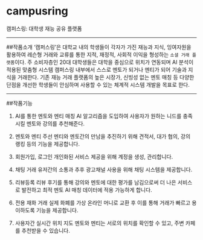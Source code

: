 # campusring
캠퍼스링: 대학생 재능 공유 플랫폼

---

##작품소개
‘캠퍼스링’은 대학교 내의 학생들이 각자가 가진 재능과 지식, 잉여자원을 활용하여 레슨형 거래와 교류를 통한 지적, 재정적, 사회적 이익을 형성하는 `소셜 거래 플랫폼`이다. 주 소비자층인 20대 대학생들은 대학을 중심으로 위치가 연동되며 AI 분석이 적용된 맞춤형 시스템 캠퍼스링 내부에서 스스로 멘토가 되거나 멘티가 되어 기술과 지식을 거래한다. 기존 재능 거래 플랫폼의 높은 시장가, 신빙성 없는 멘토 매칭 등 다양한 단점을 개선한 학생들이 안심하며 사용할 수 있는 체계적 시스템 개발을 목표로 한다.

---

##작품기능
1. AI를 통한 멘토와 멘티 매칭
AI 알고리즘을 도입하여 사용자가 원하는 니드를 충족시킬 멘토와 강의를 추천해준다.

2. 멘토와 멘티 주선
멘티와 멘토간의 만남을 추진하기 위해 견적서, 대가 협의, 강의 랭킹 등의 기능을 제공합니다.

3. 회원가입, 로그인
개인화된 서비스 제공을 위해 계정을 생성, 관리합니다.

4. 채팅
거래 유저간의 소통과 추후 광고채널 사용을 위해 채팅 시스템을 제공합니다.

5. 리뷰등록
리뷰 후기를 통해 강의와 멘토에 대한 평가를 남김으로써 더 나은 서비스로 발전하고 최적 멘토 AI 매칭 데이터에 적용 가능하게 합니다.

6. 전용 재화 거래
실제 화폐를 가상 온라인 머니로 교환 후 이를 통해 거래가 빠르고 용이하도록 기능을 제공합니다.

7. 사용자간 실시간 위치 지도
멘토와 멘티는 서로의 위치를 확인할 수 있고, 주변 카페를 추천받을 수 있습니다.
